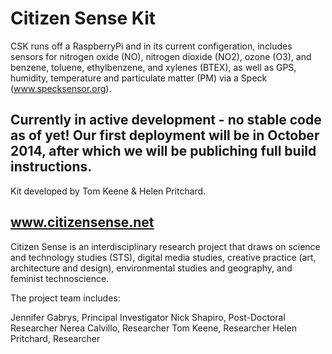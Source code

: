 Citizen Sense Kit
======================
CSK runs off a RaspberryPi and in its current configeration, includes sensors for nitrogen oxide (NO), nitrogen dioxide (NO2), ozone (O3), and benzene, toluene, ethylbenzene, and xylenes (BTEX), as well as GPS, humidity, temperature and particulate matter (PM) via a Speck (www.specksensor.org).


Currently in active development - no stable code as of yet!
Our first deployment will be in October 2014, after which we will be publiching full build instructions.
-----------------

Kit developed by Tom Keene & Helen Pritchard.

www.citizensense.net
-----------------------
Citizen Sense is an interdisciplinary research project that draws on science and technology studies (STS), digital media studies, creative practice (art, architecture and design), environmental studies and geography, and feminist technoscience.

The project team includes:

Jennifer Gabrys, Principal Investigator
Nick Shapiro, Post-Doctoral Researcher
Nerea Calvillo, Researcher
Tom Keene, Researcher
Helen Pritchard, Researcher

